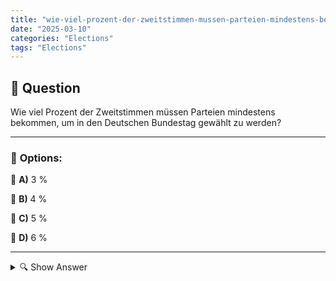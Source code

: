 ```yaml
---
title: "wie-viel-prozent-der-zweitstimmen-mussen-parteien-mindestens-bekommen-um-in-den-deutschen-bundestag-"
date: "2025-03-10"
categories: "Elections"
tags: "Elections"
---
```


## 📌 **Question**

Wie viel Prozent der Zweitstimmen müssen Parteien mindestens bekommen, um in den Deutschen Bundestag gewählt zu werden?



---

### 📝 **Options:**

🔘 **A)** 3 %

🔘 **B)** 4 %

🔘 **C)** 5 %

🔘 **D)** 6 %

---

<details>
  <summary>🔍 Show Answer</summary>

  <p>
💡  <b>Correct Answer:</b>  c
  </p>
  <p>
    📖<b>Explanation:</b>
    In deutschen Bundestagswahlen hat jeder Wähler zwei Stimmen: die Erststimme für einen Direktkandidaten und die Zweitstimme für eine Partei. Die Zweitstimme ist entscheidend für die Sitzverteilung im Parlament. Um in den Bundestag einzuziehen, müssen Parteien einen Mindestprozentsatz der Zweitstimmen erreichen. Diese Sperrklausel soll verhindern, dass zu viele kleine Parteien den Bundestag fragmentieren. Der genaue Prozentsatz variiert und ist eine wichtige Regel im deutschen Wahlsystem.
  </p>
</details>
